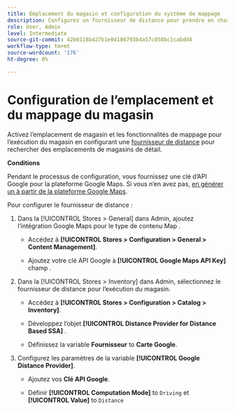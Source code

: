 ```yaml
---
title: Emplacement du magasin et configuration du système de mappage
description: Configurez un fournisseur de distance pour prendre en charge le mappage de l’emplacement du magasin dans l’interface utilisateur de storefront. Les solutions d’exécution de magasin nécessitent un fournisseur de distance pour activer la recherche de magasin de détail et d’autres fonctionnalités de mappage et de planification pour le workflow d’exécution de bout en bout.
role: User, Admin
level: Intermediate
source-git-commit: 42b0118b427b1e04186793b4a57c058bc1cabdd4
workflow-type: tm+mt
source-wordcount: '176'
ht-degree: 0%

---
```



# Configuration de l’emplacement et du mappage du magasin

Activez l’emplacement de magasin et les fonctionnalités de mappage pour l’exécution du magasin en configurant une [fournisseur de distance](https://docs.magento.com/user-guide/catalog/inventory-configure-distance-priority.html) pour rechercher des emplacements de magasins de détail.

**Conditions**

Pendant le processus de configuration, vous fournissez une clé d’API Google pour la plateforme Google Maps. Si vous n’en avez pas, [en générer un à partir de la plateforme Google Maps](https://docs.magento.com/user-guide/catalog/inventory-configure-distance-priority.html#configure-google-maps).

Pour configurer le fournisseur de distance :

1. Dans la [!UICONTROL Stores > General] dans Admin, ajoutez l’intégration Google Maps pour le type de contenu Map .

   - Accédez à **[!UICONTROL Stores > Configuration  > General > Content Management]**.

   - Ajoutez votre clé API Google à **[!UICONTROL Google Maps API Key]** champ .

1. Dans la [!UICONTROL Stores > Inventory] dans Admin, sélectionnez le fournisseur de distance pour l’exécution du magasin.

   - Accédez à **[!UICONTROL Stores > Configuration > Catalog > Inventory]**.

   - Développez l’objet **[!UICONTROL Distance Provider for Distance Based SSA]** .

   - Définissez la variable **Fournisseur** to **Carte Google**.

1. Configurez les paramètres de la variable **[!UICONTROL Google Distance Provider]**.

   - Ajoutez vos **Clé API Google**.

   - Définir **[!UICONTROL Computation Mode]** to `Driving` et **[!UICONTROL Value]** to `Distance`
